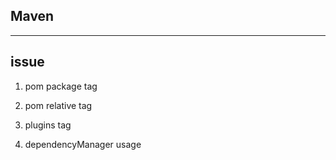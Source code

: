 ## Maven



---

## issue

1. pom package tag

2. pom relative tag

3. plugins tag

4. dependencyManager usage
